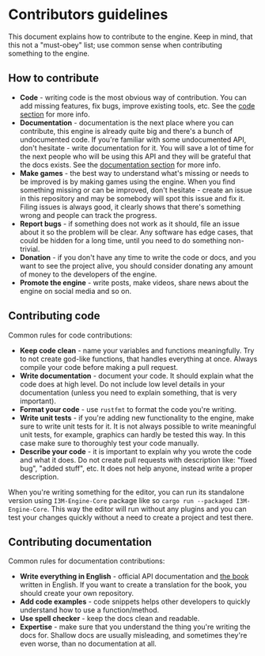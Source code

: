 # Contributors guidelines

This document explains how to contribute to the engine. Keep in mind, that this not a "must-obey" list; use common sense
when contributing something to the engine.

## How to contribute

- **Code** - writing code is the most obvious way of contribution. You can add missing features, fix bugs, improve existing
tools, etc. See the [code section](#contributing-code) for more info.
- **Documentation** - documentation is the next place where you can contribute, this engine is already quite big and there's
a bunch of undocumented code. If you're familiar with some undocumented API, don't hesitate - write documentation for it.
You will save a lot of time for the next people who will be using this API and they will be grateful that the docs exists.
See the [documentation section](#contributing-documentation) for more info.
- **Make games** - the best way to understand what's missing or needs to be improved is by making games using the engine.
When you find something missing or can be improved, don't hesitate - create an issue in this repository and may be
somebody will spot this issue and fix it. Filing issues is always good, it clearly shows that there's something wrong
and people can track the progress.
- **Report bugs** - if something does not work as it should, file an issue about it so the problem will be clear. Any software
has edge cases, that could be hidden for a long time, until you need to do something non-trivial.
- **Donation** - if you don't have any time to write the code or docs, and you want to see the project alive, you should
consider donating any amount of money to the developers of the engine.
- **Promote the engine** - write posts, make videos, share news about the engine on social media and so on.

## Contributing code

Common rules for code contributions:

- **Keep code clean** - name your variables and functions meaningfully. Try to not create god-like functions, that handles
everything at once. Always compile your code before making a pull request.
- **Write documentation** - document your code. It should explain what the code does at high level. Do not include low
level details in your documentation (unless you need to explain something, that is very important).
- **Format your code** - use `rustfmt` to format the code you're writing.
- **Write unit tests** - if you're adding new functionality to the engine, make sure to write unit tests for it. It is
not always possible to write meaningful unit tests, for example, graphics can hardly be tested this way. In this case
make sure to thoroughly test your code manually.
- **Describe your code** - it is important to explain why you wrote the code and what it does. Do not create pull requests
with description like: "fixed bug", "added stuff", etc. It does not help anyone, instead write a proper description.

When you're writing something for the editor, you can run its standalone version using `I3M-Engine-Core` package like so
`cargo run --packaged I3M-Engine-Core`. This way the editor will run without any plugins and you can test your changes quickly
without a need to create a project and test there.

## Contributing documentation

Common rules for documentation contributions:

- **Write everything in English** - official API documentation and [the book](https://fyrox-book.github.io/) written in
English. If you want to create a translation for the book, you should create your own repository.
- **Add code examples** - code snippets helps other developers to quickly understand how to use a function/method.
- **Use spell checker** - keep the docs clean and readable.
- **Expertise** - make sure that you understand the thing you're writing the docs for. Shallow docs are usually misleading,
and sometimes they're even worse, than no documentation at all.